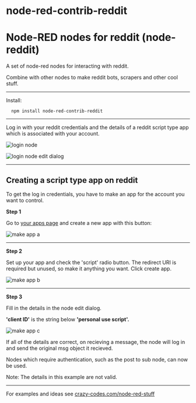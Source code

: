 node-red-contrib-reddit
=
Node-RED nodes for reddit (node-reddit)
=
A set of node-red nodes for interacting with reddit.

Combine with other nodes to make reddit bots, scrapers and other cool stuff.

---

Install:

```
  npm install node-red-contrib-reddit
```

---

Log in with your reddit credentials and the details of a reddit script type app which is associated with your account.

![login node](http://i.imgur.com/FguHRKn.png)

![login node edit dialog](http://i.imgur.com/ZjNitTq.png)

---

## Creating a script type app on reddit

To get the log in credentials, you have to make an app for the account you want to control.

<b>Step 1</b>

Go to [your apps page](http://www.reddit.com/prefs/apps) and create a new app with this button:

![make app a](http://i.imgur.com/mek2qkg.png)

<hr/>

<b>Step 2</b>

Set up your app and check the 'script' radio button. The redirect URI is required but unused, so make it anything you want. Click create app.

![make app b](http://i.imgur.com/ux43dQD.png)

<hr/>

<b>Step 3</b>

Fill in the details in the node edit dialog.

<b>'client ID'</b> is the string below <b>'personal use script'.</b>


![make app c](http://i.imgur.com/xDqC8LM.png)

If all of the details are correct, on recieving a message, the node will log in and send the original msg object it recieved.

Nodes which require authentication, such as the post to sub node, can now be used.

Note: The details in this example are not valid.

---

For examples and ideas see [crazy-codes.com/node-red-stuff](http://www.crazy-codes.com/node-red-stuff)
